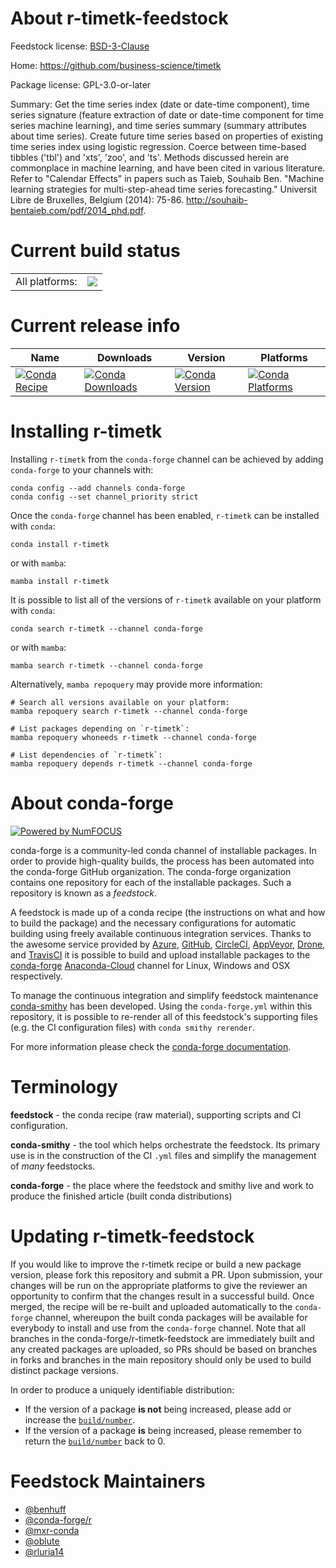 About r-timetk-feedstock
========================

Feedstock license: [BSD-3-Clause](https://github.com/conda-forge/r-timetk-feedstock/blob/main/LICENSE.txt)

Home: https://github.com/business-science/timetk

Package license: GPL-3.0-or-later

Summary: Get the time series index (date or date-time component), time series signature (feature extraction of date or date-time component for time series machine learning), and time series summary (summary attributes about time series). Create future time series based on properties of existing time series index using logistic regression. Coerce between time-based tibbles ('tbl') and 'xts', 'zoo', and 'ts'. Methods discussed herein are commonplace in machine learning, and have been cited in various literature. Refer to "Calendar Effects" in papers such as Taieb, Souhaib Ben. "Machine learning strategies for multi-step-ahead time series forecasting." Universit Libre de Bruxelles, Belgium (2014): 75-86. <http://souhaib-bentaieb.com/pdf/2014_phd.pdf>.

Current build status
====================


<table><tr><td>All platforms:</td>
    <td>
      <a href="https://dev.azure.com/conda-forge/feedstock-builds/_build/latest?definitionId=9100&branchName=main">
        <img src="https://dev.azure.com/conda-forge/feedstock-builds/_apis/build/status/r-timetk-feedstock?branchName=main">
      </a>
    </td>
  </tr>
</table>

Current release info
====================

| Name | Downloads | Version | Platforms |
| --- | --- | --- | --- |
| [![Conda Recipe](https://img.shields.io/badge/recipe-r--timetk-green.svg)](https://anaconda.org/conda-forge/r-timetk) | [![Conda Downloads](https://img.shields.io/conda/dn/conda-forge/r-timetk.svg)](https://anaconda.org/conda-forge/r-timetk) | [![Conda Version](https://img.shields.io/conda/vn/conda-forge/r-timetk.svg)](https://anaconda.org/conda-forge/r-timetk) | [![Conda Platforms](https://img.shields.io/conda/pn/conda-forge/r-timetk.svg)](https://anaconda.org/conda-forge/r-timetk) |

Installing r-timetk
===================

Installing `r-timetk` from the `conda-forge` channel can be achieved by adding `conda-forge` to your channels with:

```
conda config --add channels conda-forge
conda config --set channel_priority strict
```

Once the `conda-forge` channel has been enabled, `r-timetk` can be installed with `conda`:

```
conda install r-timetk
```

or with `mamba`:

```
mamba install r-timetk
```

It is possible to list all of the versions of `r-timetk` available on your platform with `conda`:

```
conda search r-timetk --channel conda-forge
```

or with `mamba`:

```
mamba search r-timetk --channel conda-forge
```

Alternatively, `mamba repoquery` may provide more information:

```
# Search all versions available on your platform:
mamba repoquery search r-timetk --channel conda-forge

# List packages depending on `r-timetk`:
mamba repoquery whoneeds r-timetk --channel conda-forge

# List dependencies of `r-timetk`:
mamba repoquery depends r-timetk --channel conda-forge
```


About conda-forge
=================

[![Powered by
NumFOCUS](https://img.shields.io/badge/powered%20by-NumFOCUS-orange.svg?style=flat&colorA=E1523D&colorB=007D8A)](https://numfocus.org)

conda-forge is a community-led conda channel of installable packages.
In order to provide high-quality builds, the process has been automated into the
conda-forge GitHub organization. The conda-forge organization contains one repository
for each of the installable packages. Such a repository is known as a *feedstock*.

A feedstock is made up of a conda recipe (the instructions on what and how to build
the package) and the necessary configurations for automatic building using freely
available continuous integration services. Thanks to the awesome service provided by
[Azure](https://azure.microsoft.com/en-us/services/devops/), [GitHub](https://github.com/),
[CircleCI](https://circleci.com/), [AppVeyor](https://www.appveyor.com/),
[Drone](https://cloud.drone.io/welcome), and [TravisCI](https://travis-ci.com/)
it is possible to build and upload installable packages to the
[conda-forge](https://anaconda.org/conda-forge) [Anaconda-Cloud](https://anaconda.org/)
channel for Linux, Windows and OSX respectively.

To manage the continuous integration and simplify feedstock maintenance
[conda-smithy](https://github.com/conda-forge/conda-smithy) has been developed.
Using the ``conda-forge.yml`` within this repository, it is possible to re-render all of
this feedstock's supporting files (e.g. the CI configuration files) with ``conda smithy rerender``.

For more information please check the [conda-forge documentation](https://conda-forge.org/docs/).

Terminology
===========

**feedstock** - the conda recipe (raw material), supporting scripts and CI configuration.

**conda-smithy** - the tool which helps orchestrate the feedstock.
                   Its primary use is in the construction of the CI ``.yml`` files
                   and simplify the management of *many* feedstocks.

**conda-forge** - the place where the feedstock and smithy live and work to
                  produce the finished article (built conda distributions)


Updating r-timetk-feedstock
===========================

If you would like to improve the r-timetk recipe or build a new
package version, please fork this repository and submit a PR. Upon submission,
your changes will be run on the appropriate platforms to give the reviewer an
opportunity to confirm that the changes result in a successful build. Once
merged, the recipe will be re-built and uploaded automatically to the
`conda-forge` channel, whereupon the built conda packages will be available for
everybody to install and use from the `conda-forge` channel.
Note that all branches in the conda-forge/r-timetk-feedstock are
immediately built and any created packages are uploaded, so PRs should be based
on branches in forks and branches in the main repository should only be used to
build distinct package versions.

In order to produce a uniquely identifiable distribution:
 * If the version of a package **is not** being increased, please add or increase
   the [``build/number``](https://docs.conda.io/projects/conda-build/en/latest/resources/define-metadata.html#build-number-and-string).
 * If the version of a package **is** being increased, please remember to return
   the [``build/number``](https://docs.conda.io/projects/conda-build/en/latest/resources/define-metadata.html#build-number-and-string)
   back to 0.

Feedstock Maintainers
=====================

* [@benhuff](https://github.com/benhuff/)
* [@conda-forge/r](https://github.com/conda-forge/r/)
* [@mxr-conda](https://github.com/mxr-conda/)
* [@oblute](https://github.com/oblute/)
* [@rluria14](https://github.com/rluria14/)


